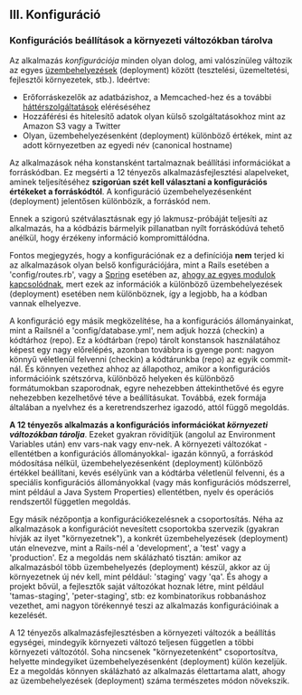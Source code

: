 ## III. Konfiguráció
### Konfigurációs beállítások a környezeti változókban tárolva 

Az alkalmazás *konfigurációja* minden olyan dolog, ami valószínüleg változik az egyes [üzembehelyezések](./codebase) (deployment) között (tesztelési, üzemeltetési, fejlesztői környezetek, stb.). Ideértve:

* Erőforráskezelők az adatbázishoz, a Memcached-hez és a további [háttérszolgáltatások](./backing-services) eléréséséhez
* Hozzáférési és hitelesítő adatok olyan külső szolgáltatásokhoz mint az Amazon S3 vagy a Twitter
* Olyan, üzembehelyezésenként (deployment) különböző értékek, mint az adott környezetben az egyedi név (canonical hostname)

Az alkalmazások néha konstansként tartalmaznak beállítási információkat a forráskódban. Ez megsérti a 12 tényezős alkalmazásfejlesztési alapelveket, aminek teljesítéséhez **szigorúan szét kell választani a konfigurációs értékeket a forráskódtól**.  A konfiguráció üzembehelyezésenként (deployment) jelentősen különbözik, a forráskód nem.

Ennek a szigorú szétválasztásnak egy jó lakmusz-próbáját teljesíti az alkalmazás, ha a kódbázis bármelyik pillanatban nyílt forráskódúvá tehető anélkül, hogy érzékeny információ kompromittálódna.

Fontos megjegyzés, hogy a konfigurációnak ez a definíciója **nem** terjed ki az alkalmazások olyan belső konfigurációjára, mint a Rails esetében a 'config/routes.rb', vagy a [Spring](http://spring.io/) esetében az, [ahogy az egyes modulok kapcsolódnak](http://docs.spring.io/spring/docs/current/spring-framework-reference/html/beans.html), mert ezek az információk a különböző üzembehelyezések (deployment) esetében nem különböznek, így a legjobb, ha a kódban vannak elhelyezve.

A konfiguráció egy másik megközelítése, ha a konfigurációs állományainkat, mint a Railsnél a 'config/database.yml', nem adjuk hozzá (checkin) a kódtárhoz (repo). Ez a kódtárban (repo) tárolt konstansok használatához képest egy nagy előrelépés, azonban továbbra is gyenge pont: nagyon könnyű véletlenül felvenni (checkin) a kódtárunkba (repo) az egyik commit-nál. És könnyen vezethez ahhoz az állapothoz, amikor a konfigurációs információink szétszórva, különböző helyeken és különböző formátumokban szaporodnak, egyre nehezebben áttekinthetővé és egyre nehezebben kezelhetővé téve a beállításukat. Továbbá, ezek formája általában a nyelvhez és a keretrendszerhez igazodó, attól függő megoldás.

**A 12 tényezős alkalmazás a konfigurációs információkat *környezeti változókban tárolja***. Ezeket gyakran rövidítjük (angolul az Environment Variables után) env vars-nak vagy env-nek. A környezeti változókat -ellentétben a konfigurációs állományokkal- igazán könnyű, a forráskód módosítása nélkül, üzembehelyezésenként (deployment) különböző értékkel beállítani, kevés esélyünk van a kódtárba véletlenül felvenni, és a speciális konfigurációs állományokkal (vagy más konfigurációs módszerrel, mint például a Java System Properties) ellentétben, nyelv és operációs rendszertől független megoldás.

Egy másik nézőpontja a konfigurációkezelésnek a csoportosítás. Néha az alkalmazások a konfigurációt nevesített csoportokba szervezik (gyakran hívják az ilyet "környezetnek"), a konkrét üzembehelyezések (deployment) után elnevezve, mint a Rails-nél a 'development', a 'test' vagy a 'production'.  Ez a megoldás nem skálázható tisztán: amikor az alkalmazásból több üzembehelyezés (deployment) készül, akkor az új környezetnek új név kell, mint például: 'staging' vagy 'qa'. És ahogy a projekt bővül, a fejlesztők saját változókat hoznak létre, mint például 'tamas-staging', 'peter-staging', stb: ez kombinatorikus robbanáshoz vezethet, ami nagyon törékennyé teszi az alkalmazás konfigurációinak a kezelését.

A 12 tényezős alkalmazásfejlesztésben a környezeti változók a beállítás egységei, mindegyik környezeti változó teljesen független a többi környezeti változótól.  Soha nincsenek "környezetenként" csoportosítva, helyette mindegyiket üzembehelyezésenként (deployment) külön kezeljük.  Ez a megoldás könnyen skálázható az alkalmazás élettartama alatt, ahogy az üzembehelyezések (deployment) száma természetes módon növekszik.